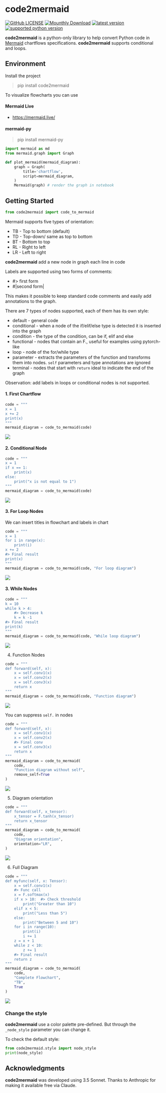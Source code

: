 # code2mermaid


[![GitHub LICENSE](https://img.shields.io/github/license/vilsonrodrigues/code2mermaid)](https://github.com/vilsonrodrigues/code2mermaid/blob/main/LICENSE) [![Mounthly Download](https://img.shields.io/pypi/dm/code2mermaid)](https://pypistats.org/packages/code2mermaid) [![latest version](https://img.shields.io/pypi/v/code2mermaid.svg?style=flat)](https://pypi.org/project/mermaid-py/) [![supported python version](https://img.shields.io/pypi/pyversions/code2mermaid)](https://pypi.org/project/code2mermaid)

**code2mermaid** is a python-only library to help convert Python code in [Mermaid](https://mermaid.js.org/) chartflows specifications. **code2mermaid** supports conditional and loops.

## Environment

Install the project

> pip install code2mermaid

To visualize flowcharts you can use

#### Mermaid Live

* https://mermaid.live/

#### mermaid-py

> pip install mermaid-py

``` python
import mermaid as md
from mermaid.graph import Graph

def plot_mermaid(mermaid_diagram):
    graph = Graph(
        title='chartflow',
        script=mermaid_diagram,
    )    
    Mermaid(graph) # render the graph in notebook
```

## Getting Started

``` python
from code2mermaid import code_to_mermaid
```

Mermaid supports five types of orientation:

* TB - Top to bottom (default)
* TD - Top-down/ same as top to bottom
* BT - Bottom to top
* RL - Right to left
* LR - Left to right

**code2mermaid** add a new node in graph each line in code

Labels are supported using two forms of comments:

* #> first form
* #|second form|

This makes it possible to keep standard code comments and easily add annotations to the graph. 

There are 7 types of nodes supported, each of them has its own style:

* default - general code
* conditional - when a node of the if/elif/else type is detected it is inserted into the graph
* condition - the type of the condition, can be if, elif and else
* functional - nodes that contain an F., useful for examples using pytorch-like
* loop - node of the for/while type
* parameter - extracts the parameters of the function and transforms them into nodes. `self` parameters and type annotations are ignored
* terminal - nodes that start with `return` ideal to indicate the end of the graph

Observation: add labels in loops or conditional nodes is not supported.

#### 1. First Chartflow

``` python
code = """
x = 1
x += 2
print(x)
"""
mermaid_diagram = code_to_mermaid(code)
```

[![](https://mermaid.ink/img/pako:eNqdlN1u2jAUx1_FMooisVA5CSnEU3dRPu521WoXW6bJcexizdiR46gwxINsb9Kn6ivMQNJAYRLaufLx-f2PP459NpDqgkEMPW-TKdCYUMJicDSxM98u2JL5GPg5qZgfXIp-IUaQXLLKP5eXRiyJWU-01GaXpTdLZ6PZ6CxRwz2yle1YtLd_sffaFMx09OQiLIViHTMf30dRegZVjGpVnOwzDdM4nZwfmBkrTkDOuX8KbTu3GW49L1Nc6me6IMaCx6mbVq4EP8KcJnwYjr6Bfn8F7kDY74Pv74NgMPh0mGGIJmOUs5Zo_YP8wx2IjvVttNMn0S0K84K2ROvv9O5WlX19-b16fflzyJIpzwMPdu0qmykqSVVNGQe7mxJWaEUk4EJK3OMJCykLKmv0T4Z7cRw348GzKOwCR-Xq46UE_yfntaKny_MxSkdX66XWZaskBU3zq5Wu9kvRrTufz4fT6dXqkhiyZC7HlfJO_e41FIyTWtrT6FutL0bbOh9FMwUDuHQnIqJwnWD_bzO4_88ZxG7YoBnM1NahpLb6Ya0oxNbULIBG108LiDmRlfPqsiCWTQV5codskZKor1ofuxBv4AriKBnfRBEaheM4QWGM4gCuIUbbAP7a8-gmbWw4RHHoiguZezLafD60rX332v4FA-x5zw?type=png)](https://mermaid.live/edit#pako:eNqdlN1u2jAUx1_FMooisVA5CSnEU3dRPu521WoXW6bJcexizdiR46gwxINsb9Kn6ivMQNJAYRLaufLx-f2PP459NpDqgkEMPW-TKdCYUMJicDSxM98u2JL5GPg5qZgfXIp-IUaQXLLKP5eXRiyJWU-01GaXpTdLZ6PZ6CxRwz2yle1YtLd_sffaFMx09OQiLIViHTMf30dRegZVjGpVnOwzDdM4nZwfmBkrTkDOuX8KbTu3GW49L1Nc6me6IMaCx6mbVq4EP8KcJnwYjr6Bfn8F7kDY74Pv74NgMPh0mGGIJmOUs5Zo_YP8wx2IjvVttNMn0S0K84K2ROvv9O5WlX19-b16fflzyJIpzwMPdu0qmykqSVVNGQe7mxJWaEUk4EJK3OMJCykLKmv0T4Z7cRw348GzKOwCR-Xq46UE_yfntaKny_MxSkdX66XWZaskBU3zq5Wu9kvRrTufz4fT6dXqkhiyZC7HlfJO_e41FIyTWtrT6FutL0bbOh9FMwUDuHQnIqJwnWD_bzO4_88ZxG7YoBnM1NahpLb6Ya0oxNbULIBG108LiDmRlfPqsiCWTQV5codskZKor1ofuxBv4AriKBnfRBEaheM4QWGM4gCuIUbbAP7a8-gmbWw4RHHoiguZezLafD60rX332v4FA-x5zw)

#### 2. Conditional Node

``` python
code = """
x = 1
if x == 1:
    print(x)
else:
    print("x is not equal to 1")
"""
mermaid_diagram = code_to_mermaid(code)
```

[![](https://mermaid.ink/img/pako:eNqdVNmK2zAU_RWhEAzBKV6S8VLah8ny1qcZ-tC6FNm-mog6UirLTNJg6G-0H1KY3-kPzC9UWbxlgVA96d57zl2kw93iRKSAQ9zvbyOOjodxpkLUcuyOoRawBCNERkxyMMxL0Y9EMhJnkBvn9JVkSyI3E5EJucvSmwUzb-adJTriHmGtGqy1P9ew90KmIBv05CI4YxwazNy_d5zgDJRDInja6TOwAzeYnA8MUrEOkFJqdEFlYx6vZb8fcZqJ52RBpEKPU-3m-gu-uikknm-Rz2gwWKN3yB4M0JfTIBoO3x88kIwsJ3ZHFaKyt5o-hYTlTHCdoTyNNxnieOzcjVLvOoK6I39se3GFqBjbXRFGkW7z0GdZnkKaJM6IEjv160Yrezen_j6uXl9-rV9ffrfHrQrvC0GWQ6dGFW2NYpO7wAncuouj3a7x9-efNWK5BigE3wuSISWQrb117Yj3--hBbbR8I55kJM-nQNFODkzp19QMyrIs7NEx2AmYuZLiG4Q913WP9-EzS9UidFbrt5cS_B-dFjzplqe-FXg38zMhVhWTpEkQ38zUAl-ypu58Ph9NpzezV0SSJegcN9Ib9onkU6CkyFQ3Wou19T1dRK3EGtGNVzq8nL_W2BV2pbAWG5t4qV-MsFSv0_3yi_B-KUY41NcjMMIRLzWUFEo8bHiCQyULMLEUxdMCh5RotZu4WKVEwZSRJ_2ItXdF-CchlhVFmzjc4jUOnbH_xnEsz_bdsWW7lmviDQ6t0sQ_9njbxKCnEPLDYdnvd375D2534-s?type=png)](https://mermaid.live/edit#pako:eNqdVNmK2zAU_RWhEAzBKV6S8VLah8ny1qcZ-tC6FNm-mog6UirLTNJg6G-0H1KY3-kPzC9UWbxlgVA96d57zl2kw93iRKSAQ9zvbyOOjodxpkLUcuyOoRawBCNERkxyMMxL0Y9EMhJnkBvn9JVkSyI3E5EJucvSmwUzb-adJTriHmGtGqy1P9ew90KmIBv05CI4YxwazNy_d5zgDJRDInja6TOwAzeYnA8MUrEOkFJqdEFlYx6vZb8fcZqJ52RBpEKPU-3m-gu-uikknm-Rz2gwWKN3yB4M0JfTIBoO3x88kIwsJ3ZHFaKyt5o-hYTlTHCdoTyNNxnieOzcjVLvOoK6I39se3GFqBjbXRFGkW7z0GdZnkKaJM6IEjv160Yrezen_j6uXl9-rV9ffrfHrQrvC0GWQ6dGFW2NYpO7wAncuouj3a7x9-efNWK5BigE3wuSISWQrb117Yj3--hBbbR8I55kJM-nQNFODkzp19QMyrIs7NEx2AmYuZLiG4Q913WP9-EzS9UidFbrt5cS_B-dFjzplqe-FXg38zMhVhWTpEkQ38zUAl-ypu58Ph9NpzezV0SSJegcN9Ib9onkU6CkyFQ3Wou19T1dRK3EGtGNVzq8nL_W2BV2pbAWG5t4qV-MsFSv0_3yi_B-KUY41NcjMMIRLzWUFEo8bHiCQyULMLEUxdMCh5RotZu4WKVEwZSRJ_2ItXdF-CchlhVFmzjc4jUOnbH_xnEsz_bdsWW7lmviDQ6t0sQ_9njbxKCnEPLDYdnvd375D2534-s)


#### 3. For Loop Nodes

We can insert titles in flowchart and labels in chart

``` python
code = """
x = 1
for i in range(x): 
    print(i)
x += 2
#> Final result
print(x)
"""
mermaid_diagram = code_to_mermaid(code, "For loop diagram")
```

[![](https://mermaid.ink/img/pako:eNqdVNuO2jAQ_RXLK8QuDYjcSOxq-7Bc3vZpV31os6pMYoPVYCPHaKEsH9L-yX7V_kKdkBACVEL1k2fmnJlx5mS2MJYJhRh2u91IaK5TisFEKpBKuQQJJzNFFpEooq3WNhKgPFxwjcGRIz9tPacL2sagPSUZbVuXol-J4mSa0qx9Tl8qviBqM5SpVHmWmzEaB-PgLFGJe6ZrXWP7xfkX9kGqhKoaPbwITrmgNWYSPjgOOgNlNJYiafSJbOSi4fmDqdK8AWSMtZugXW2W112rFQmWytd4TpQGzyPjFmZKP0ji2mhgs--g01mDe2B3OuDlNAi63S97z9RmKCaJVyEq-_bW8JmZMTdTBIqIGf14_73-eP9j8t3dncLrhHTgUOQwPxINMwe85Xp5u1y3wuVtm2kIbarxfbWXU0xdLPBcBzEvrBCVvX_8p3vgHPOraNHLhAuSAkWzVarLntz-NE6Ic-ipso97Wh96yrUOnvTGqDQScUqybEQZyKfONZd5csbTFN8wn9oxtTKt5E-Kb1zXLe_dV57oOXaW68-XEvwfna1E3CzPwj4KruYXv3TJJEmMplczjY4XvK47mUy80ehq9pKYHUJNjivpNftE2QllxIy0GT3INH9eM3QQ1UXiQTIXo5VAjqLQggvzIQhPzL4sVlcEi5UWQWyuJTCCkdgZKFlp-bQRMcRaragFlVzN5hAzkmbGWi0Toulov18ryJKIb1IemxBv4Rpix0e90PZD33f80A0827PgBmKv33MD3wuQ6wch8tBgZ8FfRYJ-D3m274TuIAxs3-uHtgWp0Z5Uj_t1X2z93V8-6eIJ?type=png)](https://mermaid.live/edit#pako:eNqdVNuO2jAQ_RXLK8QuDYjcSOxq-7Bc3vZpV31os6pMYoPVYCPHaKEsH9L-yX7V_kKdkBACVEL1k2fmnJlx5mS2MJYJhRh2u91IaK5TisFEKpBKuQQJJzNFFpEooq3WNhKgPFxwjcGRIz9tPacL2sagPSUZbVuXol-J4mSa0qx9Tl8qviBqM5SpVHmWmzEaB-PgLFGJe6ZrXWP7xfkX9kGqhKoaPbwITrmgNWYSPjgOOgNlNJYiafSJbOSi4fmDqdK8AWSMtZugXW2W112rFQmWytd4TpQGzyPjFmZKP0ji2mhgs--g01mDe2B3OuDlNAi63S97z9RmKCaJVyEq-_bW8JmZMTdTBIqIGf14_73-eP9j8t3dncLrhHTgUOQwPxINMwe85Xp5u1y3wuVtm2kIbarxfbWXU0xdLPBcBzEvrBCVvX_8p3vgHPOraNHLhAuSAkWzVarLntz-NE6Ic-ipso97Wh96yrUOnvTGqDQScUqybEQZyKfONZd5csbTFN8wn9oxtTKt5E-Kb1zXLe_dV57oOXaW68-XEvwfna1E3CzPwj4KruYXv3TJJEmMplczjY4XvK47mUy80ehq9pKYHUJNjivpNftE2QllxIy0GT3INH9eM3QQ1UXiQTIXo5VAjqLQggvzIQhPzL4sVlcEi5UWQWyuJTCCkdgZKFlp-bQRMcRaragFlVzN5hAzkmbGWi0Toulov18ryJKIb1IemxBv4Rpix0e90PZD33f80A0827PgBmKv33MD3wuQ6wch8tBgZ8FfRYJ-D3m274TuIAxs3-uHtgWp0Z5Uj_t1X2z93V8-6eIJ)

#### 3. While Nodes

``` python
code = """
k = 10
while k > 4: 
    #> Decrease k
    k = k -1
#> Final result
print(k)
"""
mermaid_diagram = code_to_mermaid(code, "While loop diagram")
```

[![](https://mermaid.ink/img/pako:eNqdVO1u2jAUfRXLFaJFSRXn257WHy3l33612qQt02QSp1gYGzlGLaM8SPcmfaq-wpyQQClMQvMv33vPObZ1j-8K5qpgkEDXdTNpuBGMgG8TLhgQSs1BwemDprNMNvVeb5VJ0C4uuSHgXaJefTNhM9YnoD-mFes7x6pfqeZ0LFjVP6TPNZ9RvbxRQula5ewW3ya3yYFQi7tnT2aH9Zr1L-y10gXTO_TNUbDgku0wo_Ta9_EBqGK5ksXePTHCAb45fDDThu8By7Ls74PWu7Ddrnu9TJZCPeYTqg24H9q0tH36hdM4TsIk_gEGgyn4DJA3GICfH6vAda82GUpDz_fitEN08fm5FXhs2jwFVyC0KhcXH0G1zPOQ5ZrZVoLp86Y6jhEqEC46dBd3V5oCF72_VFdv1EZcUgE0qxbCdHpeSqM4Rlt8G9d6tnPSvL2-TN9e_2w0aw-CO7O07slkLmhVDVkJ6m5ww1UtXnIhyFkZMZQzpzJaTRk5C4Kg3buPvDAT4s-fPh0T-D96uZD5_vFl6uHkZH7z1VomLXI8Pplp_TXju3NHo1E4HJ7MnlP7t5nVOJG-Y38wXMFKalu6X936qH7efmlriqPEzgLvqtCBM_tUygs7q5qhkcFmmGSQ2G0LzGAm1xZKF0bdLWUOidEL5kCtFg8TSEoqKhst5gU1bLiZbNvsnMrvSs06ig0hWcEnSPwIX6YoSqPIj9IgCVHowCUkoXcZJFGY4CBKUhzieO3A342Ad4lDFPkWizFKUBimDmTWXkp_2czaZuSu_wJ_1q6C?type=png)](https://mermaid.live/edit#pako:eNqdVO1u2jAUfRXLFaJFSRXn257WHy3l33612qQt02QSp1gYGzlGLaM8SPcmfaq-wpyQQClMQvMv33vPObZ1j-8K5qpgkEDXdTNpuBGMgG8TLhgQSs1BwemDprNMNvVeb5VJ0C4uuSHgXaJefTNhM9YnoD-mFes7x6pfqeZ0LFjVP6TPNZ9RvbxRQula5ewW3ya3yYFQi7tnT2aH9Zr1L-y10gXTO_TNUbDgku0wo_Ta9_EBqGK5ksXePTHCAb45fDDThu8By7Ls74PWu7Ddrnu9TJZCPeYTqg24H9q0tH36hdM4TsIk_gEGgyn4DJA3GICfH6vAda82GUpDz_fitEN08fm5FXhs2jwFVyC0KhcXH0G1zPOQ5ZrZVoLp86Y6jhEqEC46dBd3V5oCF72_VFdv1EZcUgE0qxbCdHpeSqM4Rlt8G9d6tnPSvL2-TN9e_2w0aw-CO7O07slkLmhVDVkJ6m5ww1UtXnIhyFkZMZQzpzJaTRk5C4Kg3buPvDAT4s-fPh0T-D96uZD5_vFl6uHkZH7z1VomLXI8Pplp_TXju3NHo1E4HJ7MnlP7t5nVOJG-Y38wXMFKalu6X936qH7efmlriqPEzgLvqtCBM_tUygs7q5qhkcFmmGSQ2G0LzGAm1xZKF0bdLWUOidEL5kCtFg8TSEoqKhst5gU1bLiZbNvsnMrvSs06ig0hWcEnSPwIX6YoSqPIj9IgCVHowCUkoXcZJFGY4CBKUhzieO3A342Ad4lDFPkWizFKUBimDmTWXkp_2czaZuSu_wJ_1q6C)

4. Function Nodes

``` python
code = """
def forward(self, x):
    x = self.conv1(x)
    x = self.conv2(x)
    x = self.conv3(x)    
    return x
"""
mermaid_diagram = code_to_mermaid(code, "Function diagram")
```
[![](https://mermaid.ink/img/pako:eNqdVO1u2jAUfRXLFWKLAspnE2fapLbAr1Wa2mo_VleVSexiLdjIcVYY4kG2N-lT9RVmQkJGySQ0__K995xz7fjkrmEqMwoTOBgMsNBc5zQBk1KkmksBMk6eFJljUVV7vTUWoF5ccJ2AvxLb1dczOqf9BPSnpKB9u6v6lShOpjkt-sf0heJzolZXMpdqq3I2RuNoHB0J1bg7utQt1qnWv7CXUmVUteirTnDOBW0xk_jS89ARqKCpFNnBOZGLfHR1fGGqND8AMsb6h6BNG9bbTa-HBcvlczojSoO7kUkL80qPbhbH1E-n98CyluAjKGjOhuYsP9zXl1_L15fflgUe3oLBYPBpl0mDcxoFkdcgmvhIzuuQa8Ct3DkLwoh4foNo4iM5v0OuAbdyzpSQ2PFYg2jid_eWpagulQBLy3p4jwUWRTk1vlzMwJeLm4vr8d345haLjCu6s-3nGywWxBj30dmyaxoVGRYtoe3cfKmtcq8HbvXKuBOLNCdFMaIMbF-bb4VJDhjP8-SMhdRNqV1oJb_T5Mz3_Xo_eOaZniXeYvmhS-D_6Kz-Hdv2LHZQdDI_l3LRMEmWounJTOPfOW_7TiaTYDQ6mV09ATUaJ9Jb9hsHZ5SRMteH1b0hO6t7f3VWG2_tL7gv17Zpz24q0IZzgyM8M3OyGlkYVqMMw8Rs6w4YYrExUFJqebsSKUy0KqkNlSyfZjBhJC9MVC4youloN1f32QUR36ScNxQTwmQNlzDxQjSM3TAOQy-M_ShwAxuuYBI4Qz8Kgwj5YRSjAJ1vbPizEnCGKHBDz2ARciM3CGIbUmM-qa53c74a95s_XunieQ?type=png)](https://mermaid.live/edit#pako:eNqdVO1u2jAUfRXLFWKLAspnE2fapLbAr1Wa2mo_VleVSexiLdjIcVYY4kG2N-lT9RVmQkJGySQ0__K995xz7fjkrmEqMwoTOBgMsNBc5zQBk1KkmksBMk6eFJljUVV7vTUWoF5ccJ2AvxLb1dczOqf9BPSnpKB9u6v6lShOpjkt-sf0heJzolZXMpdqq3I2RuNoHB0J1bg7utQt1qnWv7CXUmVUteirTnDOBW0xk_jS89ARqKCpFNnBOZGLfHR1fGGqND8AMsb6h6BNG9bbTa-HBcvlczojSoO7kUkL80qPbhbH1E-n98CyluAjKGjOhuYsP9zXl1_L15fflgUe3oLBYPBpl0mDcxoFkdcgmvhIzuuQa8Ct3DkLwoh4foNo4iM5v0OuAbdyzpSQ2PFYg2jid_eWpagulQBLy3p4jwUWRTk1vlzMwJeLm4vr8d345haLjCu6s-3nGywWxBj30dmyaxoVGRYtoe3cfKmtcq8HbvXKuBOLNCdFMaIMbF-bb4VJDhjP8-SMhdRNqV1oJb_T5Mz3_Xo_eOaZniXeYvmhS-D_6Kz-Hdv2LHZQdDI_l3LRMEmWounJTOPfOW_7TiaTYDQ6mV09ATUaJ9Jb9hsHZ5SRMteH1b0hO6t7f3VWG2_tL7gv17Zpz24q0IZzgyM8M3OyGlkYVqMMw8Rs6w4YYrExUFJqebsSKUy0KqkNlSyfZjBhJC9MVC4youloN1f32QUR36ScNxQTwmQNlzDxQjSM3TAOQy-M_ShwAxuuYBI4Qz8Kgwj5YRSjAJ1vbPizEnCGKHBDz2ARciM3CGIbUmM-qa53c74a95s_XunieQ)

You can suppress `self.` in nodes

``` python
code = """
def forward(self, x):
    x = self.conv1(x)
    x = self.conv2(x)
    #> Final conv
    x = self.conv3(x)    
    return x
"""
mermaid_diagram = code_to_mermaid(
    code, 
    "Function diagram without self", 
    remove_self=True
)
```

[![](https://mermaid.ink/img/pako:eNqdlN9O2zAYxV_FMqq6RSlq_pE40yYBba9AmgDtYhghN3aotdSuHGe0gz7I9iY8Fa8wJ00aSjOpmq9sf79zbDen3xNMJGUwhoPBAAvNdcZiMClEorkUgHLyoMgcPHI9k4UGOctSLCq013vCAtSDC65j8GajHH09Y3PWj0F_SnLWt7uq34jiZJqxvL8vXyg-J2p1LjOpSpejMRqH43DPqOZu2FK37LAa_2LPpKJMtfR5J5xxwVpmEp25LtqDcpZIQXfuiRzkofP9BzOl-Q6Ypml_F1q3y3q67vWwSDP5mMyI0uBmZLaF-WT3CUv8gJ2kt8CyluAzAOYeP53Xl9_L15c_lgXu3oNgMPiy2UEhJX7Ihg3RrHes3A6rBiytnidckKxCnzfVqc-cyAn9hm7WO7Zeh20Dtjd0kOtOI0oaoll_uLUsxXShBFha1t1HLLDIi6kJ6WIGvp5enV6Ob8ZX11hQrtgmwxdXWCyISfH9sFTXMiYoFq2gPbn5tUrnXg9c65VJJxZJRvJ8xNLyDZSXxubtKc-y-CgNmJMwO9dK_mDxked59XzwyKmexe5i-anL4P_kaf3fbI9PoyEKD9ZnUi4aJaEJmh6sNPmd8_bcyWTij0YHq6tPwIzHgfJW_S7FlKWkyPRudRvMzuo2X53VJlvbB27LdWzau5sKtOHccIRT0zSrloVh1cowjM20PgFDLNYGJYWW1yuRwFirgtlQyeJhBuOUZLlZFQtKNBttmmyDLIj4LuXbJYyf4BLGboCOIyeIgsANIi_0Hd-GKxj7w2MvDPwQeUEYIR-drG34qzIYHiPfCVzDIuSEju-HNmQme1Jdbnp-1frXfwEw_efG?type=png)](https://mermaid.live/edit#pako:eNqdlN9O2zAYxV_FMqq6RSlq_pE40yYBba9AmgDtYhghN3aotdSuHGe0gz7I9iY8Fa8wJ00aSjOpmq9sf79zbDen3xNMJGUwhoPBAAvNdcZiMClEorkUgHLyoMgcPHI9k4UGOctSLCq013vCAtSDC65j8GajHH09Y3PWj0F_SnLWt7uq34jiZJqxvL8vXyg-J2p1LjOpSpejMRqH43DPqOZu2FK37LAa_2LPpKJMtfR5J5xxwVpmEp25LtqDcpZIQXfuiRzkofP9BzOl-Q6Ypml_F1q3y3q67vWwSDP5mMyI0uBmZLaF-WT3CUv8gJ2kt8CyluAzAOYeP53Xl9_L15c_lgXu3oNgMPiy2UEhJX7Ihg3RrHes3A6rBiytnidckKxCnzfVqc-cyAn9hm7WO7Zeh20Dtjd0kOtOI0oaoll_uLUsxXShBFha1t1HLLDIi6kJ6WIGvp5enV6Ob8ZX11hQrtgmwxdXWCyISfH9sFTXMiYoFq2gPbn5tUrnXg9c65VJJxZJRvJ8xNLyDZSXxubtKc-y-CgNmJMwO9dK_mDxked59XzwyKmexe5i-anL4P_kaf3fbI9PoyEKD9ZnUi4aJaEJmh6sNPmd8_bcyWTij0YHq6tPwIzHgfJW_S7FlKWkyPRudRvMzuo2X53VJlvbB27LdWzau5sKtOHccIRT0zSrloVh1cowjM20PgFDLNYGJYWW1yuRwFirgtlQyeJhBuOUZLlZFQtKNBttmmyDLIj4LuXbJYyf4BLGboCOIyeIgsANIi_0Hd-GKxj7w2MvDPwQeUEYIR-drG34qzIYHiPfCVzDIuSEju-HNmQme1Jdbnp-1frXfwEw_efG)

5. Diagram orientation

``` python
code = """
def forward(self, x_tensor):
    x_tensor = F.tanh(x_tensor)   
    return x_tensor
"""
mermaid_diagram = code_to_mermaid(
    code, 
    "Diagram orientation", 
    orientation="LR",
)
```

[![](https://mermaid.ink/img/pako:eNqdVG2O2jAQvYrlFUobBRQIAeyqK-3y8asrVbDqjzYVMslksRrsyHG0UMRB2pvsqfYKdQIhZaES6vzyjN97ntgvs8WhjABT3Gw2A6G5ToCiEWdPiq2QVByEZppLEYgS0GhsA4EOwQXXFP1VKMLSS1iBRZG1YBlYzqXdL0xxtkggs87pqeIrpjZDmUhVqNyMybg_7p8JHXCPsNY11i3jX9h7qSJQNXp4EZxwATVmMrjvdMgZKINQiuikT9ImHhmefzAozU-AcRxbp6BdnR6Wu0YjEHEin8MlUxp9mpqyMA81b5MQugPWu7Xt9VyDyKRCH9GkpZlYvr78qmqvL79t-_tbEmo2b_cVEro-LMigQlT5u2-2rUDnSqBKyui8D8z7Z_nCmCJdos9307uH8eN4OgtExBWEhT_KFlNmXDN3C5FTNogoEDWv7qPqrDig0UAzvTGuCESYsCwbQYyKW-aFPktQzJOE3sQ-tENwMq3kD6A3nucd1s1nHukl7aTrD5cE_o8e5yI8PT4euKR_NT-RMq2YLArJ4mqm8c2K1-dOJpPuaHQ1u3wJMBpX0mv2G8fUF3AKqAxz7PO4fTBB3YLZwQ5eGRzjkZk05R8f4HISBJiaZQQxyxMd4EDsDJTlWs42IsRUqxwcrGT-tMQ0ZklmsjyNmIbDiDpWUya-SrmqKCbFdIvXmLoO3mDa7pGWT_xetzcgXr_d9gY7B_8sCW6L7KPresT3fL_jYDCekephPxnLAbn7A0XGofo?type=png)](https://mermaid.live/edit#pako:eNqdVG2O2jAQvYrlFUobBRQIAeyqK-3y8asrVbDqjzYVMslksRrsyHG0UMRB2pvsqfYKdQIhZaES6vzyjN97ntgvs8WhjABT3Gw2A6G5ToCiEWdPiq2QVByEZppLEYgS0GhsA4EOwQXXFP1VKMLSS1iBRZG1YBlYzqXdL0xxtkggs87pqeIrpjZDmUhVqNyMybg_7p8JHXCPsNY11i3jX9h7qSJQNXp4EZxwATVmMrjvdMgZKINQiuikT9ImHhmefzAozU-AcRxbp6BdnR6Wu0YjEHEin8MlUxp9mpqyMA81b5MQugPWu7Xt9VyDyKRCH9GkpZlYvr78qmqvL79t-_tbEmo2b_cVEro-LMigQlT5u2-2rUDnSqBKyui8D8z7Z_nCmCJdos9307uH8eN4OgtExBWEhT_KFlNmXDN3C5FTNogoEDWv7qPqrDig0UAzvTGuCESYsCwbQYyKW-aFPktQzJOE3sQ-tENwMq3kD6A3nucd1s1nHukl7aTrD5cE_o8e5yI8PT4euKR_NT-RMq2YLArJ4mqm8c2K1-dOJpPuaHQ1u3wJMBpX0mv2G8fUF3AKqAxz7PO4fTBB3YLZwQ5eGRzjkZk05R8f4HISBJiaZQQxyxMd4EDsDJTlWs42IsRUqxwcrGT-tMQ0ZklmsjyNmIbDiDpWUya-SrmqKCbFdIvXmLoO3mDa7pGWT_xetzcgXr_d9gY7B_8sCW6L7KPresT3fL_jYDCekephPxnLAbn7A0XGofo)

6. Full Diagram

``` python
code = """
def myfunc(self, x: Tensor):
    x = self.conv1(x)
    #> Func call
    x = F.softmax(x)    
    if x > 10:  #> Check threshold
        print("Greater than 10")  
    elif x < 5:
        print("Less than 5")
    else:
        print("Between 5 and 10")
    for i in range(10):
        print(i)    
        i += 1
    z = x + 1
    while z < 10:
        z += 1
    #> Final result
    return z
"""
mermaid_diagram = code_to_mermaid(
    code, 
    "Complete Flowchart", 
    "TB", 
    True
)
```

[![](https://mermaid.ink/img/pako:eNqdVu1u2zYUfRVCgeHUtQ19f3UN0MTx_rTAkAT7saooaOkyJiZTBiU3zoeBvcb2IAP6OnuBvsIoWaQsWR6C6Zeu7rmHR5fkIZ-1OEtAC7XJZBKxghYphOgqW61TKADN0-whXmJeRKzKDwbPEUP1QxktQnTwoXyGxRJWMAzRcIFzGI77sr9iTvEihXx4XL7mdIX541WWZrxkObsOrr1r74ioxt3BtmiwevWcwl5mPAHeoK96wSll0GDm_qVpBkegHOKMJS2dgRFYwdXxDwMvaAtICBm2QbsmrF93g0HEiGw-ursUn5mYp68x2LHrBM5nNBpt0XuEhI5vxo_vf25_fP9rNEJfukA0mVy8zDcsRjFO05d9EhJDT_TElGAZX-xJ59M8I8UKbxXvly6ypN1_cV0vxo6ZSISMn4XCGcQ0pxkTwnbdfMNgWpZh6gn5D4SduLHvLU4jLMsE28auREjO51IGJWiLLpChlzp2XUhD4vkLYsQklggZl80Wa4gVoh___PH3zxywmFZULDETpOJLp_eyrmH2A2KL1qkfkD9UyYO0EvgTctr6akzDonuBbbqWIxEy7uj7CHm-F-cca5M1p7XJVtbacmipktmmXvB5xsL1JULGHVWXUDwACE0Is6S3bbLwtDQZn58LbpJxRIUJIY7ZPYhBDH1P-OZNF38wxbobm4EOaqrq-FAs7U5njWlYFrrjJp6nVqyMSxaK3r5HxmG9zDb1sCCxY-u62lV1XNY_iQ24RW_bFBLQUDi-6RoGqLUq46o1D0uaAnoSS6pa801DJOpg9izXx7qjeGS8l9L9FZnduwplOEUc8k1a1MZiESI2pqfWgozPP49GHIoNZ-hJuInQ0-nMVPClWbZ-6U58Z9gOrulCxPLN4p7j9RL98uHmw6fru-ub24gllENcCAtCH28itsYcr77qpZrtXgYwYVxNQdMX6Z8l82CAbotHcV5FLE5xns-AlL6b0JJYtIDQNA3PiANGDOO84NnvEJ5ZllW_Tx5oUixDc71910fw_8qJsPT28MTXA-_V9WUTZSVO4mDx6kphfSvajDufz-3Z7NXV1RRAaZ-vK2-qO-daAgSLhdfOquOpaU8boE6Og_lrI9SxoBDtvDL3XgHKtE9UK_vtrVbmeqJaOWRvtXK7cm47oqWF9RaqbdjfU-k9vVnlKMeDql3b_6-1Naj1pNL1Lm2WyrtyE2pjbSWQmCbislrdGiOtuk1GWihe6zEiLWI7AcWbIrt9ZLEWFnwDY41nm_ulFhIszrOxtlkn4gSfUSwMYyUha8x-y7LDUAufta0WGpY99W3H8QIv0E3PN5yx9qiFEytwp2KpmHbgG5ZIBe5urD1VFMbUcxzD9kzD93TbNC13rIGY0Yx_2t-2q0v37l_ztq64?type=png)](https://mermaid.live/edit#pako:eNqdVu1u2zYUfRVCgeHUtQ19f3UN0MTx_rTAkAT7saooaOkyJiZTBiU3zoeBvcb2IAP6OnuBvsIoWaQsWR6C6Zeu7rmHR5fkIZ-1OEtAC7XJZBKxghYphOgqW61TKADN0-whXmJeRKzKDwbPEUP1QxktQnTwoXyGxRJWMAzRcIFzGI77sr9iTvEihXx4XL7mdIX541WWZrxkObsOrr1r74ioxt3BtmiwevWcwl5mPAHeoK96wSll0GDm_qVpBkegHOKMJS2dgRFYwdXxDwMvaAtICBm2QbsmrF93g0HEiGw-ursUn5mYp68x2LHrBM5nNBpt0XuEhI5vxo_vf25_fP9rNEJfukA0mVy8zDcsRjFO05d9EhJDT_TElGAZX-xJ59M8I8UKbxXvly6ypN1_cV0vxo6ZSISMn4XCGcQ0pxkTwnbdfMNgWpZh6gn5D4SduLHvLU4jLMsE28auREjO51IGJWiLLpChlzp2XUhD4vkLYsQklggZl80Wa4gVoh___PH3zxywmFZULDETpOJLp_eyrmH2A2KL1qkfkD9UyYO0EvgTctr6akzDonuBbbqWIxEy7uj7CHm-F-cca5M1p7XJVtbacmipktmmXvB5xsL1JULGHVWXUDwACE0Is6S3bbLwtDQZn58LbpJxRIUJIY7ZPYhBDH1P-OZNF38wxbobm4EOaqrq-FAs7U5njWlYFrrjJp6nVqyMSxaK3r5HxmG9zDb1sCCxY-u62lV1XNY_iQ24RW_bFBLQUDi-6RoGqLUq46o1D0uaAnoSS6pa801DJOpg9izXx7qjeGS8l9L9FZnduwplOEUc8k1a1MZiESI2pqfWgozPP49GHIoNZ-hJuInQ0-nMVPClWbZ-6U58Z9gOrulCxPLN4p7j9RL98uHmw6fru-ub24gllENcCAtCH28itsYcr77qpZrtXgYwYVxNQdMX6Z8l82CAbotHcV5FLE5xns-AlL6b0JJYtIDQNA3PiANGDOO84NnvEJ5ZllW_Tx5oUixDc71910fw_8qJsPT28MTXA-_V9WUTZSVO4mDx6kphfSvajDufz-3Z7NXV1RRAaZ-vK2-qO-daAgSLhdfOquOpaU8boE6Og_lrI9SxoBDtvDL3XgHKtE9UK_vtrVbmeqJaOWRvtXK7cm47oqWF9RaqbdjfU-k9vVnlKMeDql3b_6-1Naj1pNL1Lm2WyrtyE2pjbSWQmCbislrdGiOtuk1GWihe6zEiLWI7AcWbIrt9ZLEWFnwDY41nm_ulFhIszrOxtlkn4gSfUSwMYyUha8x-y7LDUAufta0WGpY99W3H8QIv0E3PN5yx9qiFEytwp2KpmHbgG5ZIBe5urD1VFMbUcxzD9kzD93TbNC13rIGY0Yx_2t-2q0v37l_ztq64)

### Change the style

**code2mermaid** use a color palette pre-defined. But through the `_node_style` parameter you can change it.

To check the default style:

``` python
from code2mermaid.style import node_style
print(node_style)
```

## Acknowledgments

**code2mermaid** was developed using 3.5 Sonnet. Thanks to Anthropic for making it available free via Claude.